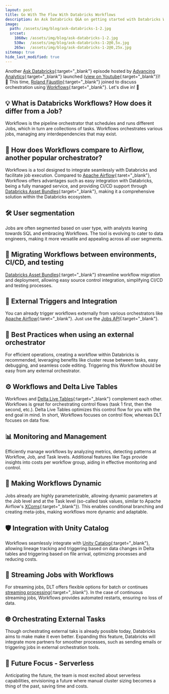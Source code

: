 ```yaml
---
layout: post
title: Go With The Flow With Databricks Workflows
description: An Ask Databricks Q&A on getting started with Databricks Workflows
image: 
  path: /assets/img/blog/ask-databricks-1-2.jpg
  srcset:
    1060w: /assets/img/blog/ask-databricks-1-2.jpg
    530w:  /assets/img/blog/ask-databricks-1-2@0,5x.jpg
    265w:  /assets/img/blog/ask-databricks-1-2@0,25x.jpg
sitemap: true
hide_last_modified: true
---
```


Another [Ask Databricks](https://www.advancinganalytics.co.uk/askdbx){:target="_blank"} episode hosted by [Advancing Analytics](https://www.linkedin.com/company/advancing-analytics/){:target="_blank"} launched ([view on Youtube](https://www.youtube.com/watch?v=rJ98lTKf0rM){:target="_blank"})! 🚀 This time, [Roland Fäustlin](https://www.linkedin.com/in/roland-f%C3%A4ustlin-1544465b/){:target="_blank"} joined to discuss orchestration using [Workflows](https://docs.databricks.com/en/workflows/index.html){:target="_blank"}. Let's dive in! 🐬

## 💡 What is Databricks Workflows? How does it differ from a Job?

Workflows is the pipeline orchestrator that schedules and runs different Jobs, which in turn are collections of tasks. Workflows orchestrates various jobs, managing any interdependencies that may exist.

## 💼 How does Workflows compare to Airflow, another popular orchestrator?

Workflows is a tool designed to integrate seamlessly with Databricks and facilitate job execution. Compared to [Apache Airflow](https://airflow.apache.org/){:taret="_blank"}, Workflows offers advantages such as easy integration with Databricks, being a fully managed service, and providing CI/CD support through [Databricks Asset Bundles](https://docs.databricks.com/en/dev-tools/bundles/index.html){:target="_blank"}, making it a comprehensive solution within the Databricks ecosystem.

## 🛠️ User segmentation

Jobs are often segmented based on user type, with analysts leaning towards SQL and embracing Workflows. The tool is evolving to cater to data engineers, making it more versatile and appealing across all user segments.

## 🔄 Migrating Workflows between environments, CI/CD, and testing

[Databricks Asset Bundles](https://docs.databricks.com/en/dev-tools/bundles/index.html){:target="_blank"} streamline workflow migration and deployment, allowing easy source control integration, simplifying CI/CD and testing processes.

## 🔧 External Triggers and Integration

You can already trigger workflows externally from various orchestrators like [Apache Airflow](https://airflow.apache.org/){:taret="_blank"}. Just use the [Jobs API](https://docs.databricks.com/api/workspace/jobs){:target="_blank"}.

## 🌟 Best Practices when using an external orchestrator

For efficient operations, creating a workflow within Databricks is recommended, leveraging benefits like cluster reuse between tasks, easy debugging, and seamless code editing. Triggering this Workflow should be easy from any external orchestrator.

## ⚙️ Workflows and Delta Live Tables

Workflows and [Delta Live Tables](https://www.databricks.com/product/delta-live-tables){:target="_blank"} complement each other. Workflows is great for orchestrating control flows (task 1 first, then the second, etc.). Delta Live Tables optimizes this control flow for you with the end goal in mind. In short, Workflows focuses on control flow, whereas DLT focuses on data flow.

## 📊 Monitoring and Management

Efficiently manage workflows by analyzing metrics, detecting patterns at Workflow, Job, and Task levels. Additional features like Tags provide insights into costs per workflow group, aiding in effective monitoring and control.

## 🔄 Making Workflows Dynamic

Jobs already are highly parameterizable, allowing dynamic parameters at the Job level and at the Task level (so-called task values, similar to Apache Airflow's [XComs](https://airflow.apache.org/docs/apache-airflow/stable/core-concepts/xcoms.html){:target="_blank"}). This enables conditional branching and creating meta-jobs, making workflows more dynamic and adaptable.

## 🛡️ Integration with Unity Catalog

Workflows seamlessly integrate with [Unity Catalog](https://docs.databricks.com/en/data-governance/unity-catalog/index.html){:target="_blank"}, allowing lineage tracking and triggering based on data changes in Delta tables and triggering based on file arrival, optimizing processes and reducing costs.

## 🌊 Streaming Jobs with Workflows

For streaming jobs, DLT offers flexible options for batch or continues [streaming processing](https://docs.databricks.com/en/structured-streaming/index.html){:target="_blank"}. In the case of continuous streaming jobs, Workflows provides automated restarts, ensuring no loss of data.

## 🌐 Orchestrating External Tasks

Though orchestrating external taks is already possible today, Databricks aims to make make it even better. Expanding this feature, Databricks will integrate more partners for smoother processes, such as sending emails or triggering jobs in external orchestration tools.

## 🚀 Future Focus - Serverless

Anticipating the future, the team is most excited about serverless capabilities, envisioning a future where manual cluster sizing becomes a thing of the past, saving time and costs.
